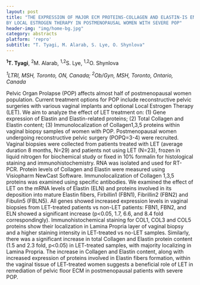 ```yaml
---
layout: post
title: "THE EXPRESSION OF MAJOR ECM PROTEINS-COLLAGEN AND ELASTIN-IS ENHANCED
BY LOCAL ESTROGEN THERAPY IN POSTMENOPAUSAL WOMEN WITH SEVERE POP"
header-img: "img/home-bg.jpg"
category: abstracts
platform: 'repro'
subtitle: "T. Tyagi, M. Alarab, S. Lye, O. Shynlova"
---
```

__<sup>1</sup>T. Tyagi__, <sup>2</sup>M. Alarab, <sup>1,2</sup>S. Lye, <sup>1,2</sup>O. Shynlova

_<sup>1</sup>LTRI, MSH, Toronto, ON, Canada; <sup>2</sup>Ob/Gyn, MSH, Toronto, Ontario,
Canada_

Pelvic Organ Prolapse (POP) affects almost half of postmenopausal women
population. Current treatment options for POP include reconstructive
pelvic surgeries with various vaginal implants and optional Local
Estrogen Therapy (LET). We aim to analyze the effect of LET treatment
on: (1) Gene expression of Elastin and Elastin-related proteins; (2)
Total Collagen and Elastin content; (3) Immunolocalization of
Collagen1,3,5 proteins within vaginal biopsy samples of women with POP.
Postmenopausal women undergoing reconstructive pelvic surgery (POPQ=3-4)
were recruited. Vaginal biopsies were collected from patients treated
with LET (average duration 8 months, N=29) and patients not using LET
(N=23), frozen in liquid nitrogen for biochemical study or fixed in 10%
formalin for histological staining and immunohistochemistry. RNA was
isolated and used for RT-PCR. Protein levels of Collagen and Elastin
were measured using Visiopharm NewCast Software. Immunolocalization of
Collagen 1,3,5 proteins was examined using specific antibodies. We
examined the effect of LET on the mRNA levels of Elastin (ELN) and
proteins involved in its deposition into mature Elastin fibers,
Firbillin1 (FBN1), Fibrillin2 (FBN2) and Fibulin5 (FBLN5). All genes
showed increased expression levels in vaginal biopsies from LET-treated
patients vs non-LET patients: FBN1, FBN2, and ELN showed a significant
increase (p&lt;0.05, 1.7, 6.6, and 8.4 fold correspondingly).
Immunohistochemical staining for COL1, COL3 and COL5 proteins show their
localization in Lamina Propria layer of vaginal biopsy and a higher
staining intensity in LET-treated vs no-LET samples. Similarly, there
was a significant increase in total Collagen and Elastin protein content
(1.5 and 2.3 fold, p&lt;0.05) in LET-treated samples, with majority
localizing in Lamina Propria. The increase in Collagen and Elastin
content, along with increased expression of proteins involved in Elastin
fibers formation, within the vaginal tissue of LET-treated women
suggests a beneficial role of LET in remediation of pelvic floor ECM in
postmenopausal patients with severe POP.
